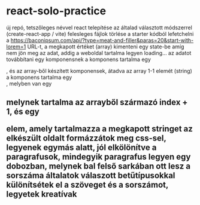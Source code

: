 # react-solo-practice

új repó, tetszőleges névvel
react telepítése az általad választott módszerrel (create-react-app / vite)
felesleges fájlok törlése a starter kódból
lefetchelni a https://baconipsum.com/api/?type=meat-and-filler&paras=20&start-with-lorem=1 URL-t, a megkapott értéket  (array) kimenteni egy state-be
amíg nem jön meg az adat, addig a weboldal tartalma legyen loading...
az adatot továbbítani egy <Page /> komponensnek
a <Page /> komponens tartalma egy <div className="page">, és az array-ből készített <Paragraph /> komponensek, átadva az array 1-1 elemét (string)
a <Paragraph /> komponens tartalma egy <div className="paragraph">, melyben van egy <h2> melynek tartalma az arrayből származó index + 1, és egy  <p> elem, amely tartalmazza a megkapott stringet
az elkészült oldalt formázzátok meg css-sel, legyenek egymás alatt, jól elkölönítve a paragrafusok, mindegyik paragrafus legyen egy dobozban, melynek bal felső sarkában ott lesz a sorszáma
általatok válaszott betűtípusokkal különítsétek el a szöveget és a sorszámot, legyetek kreatívak